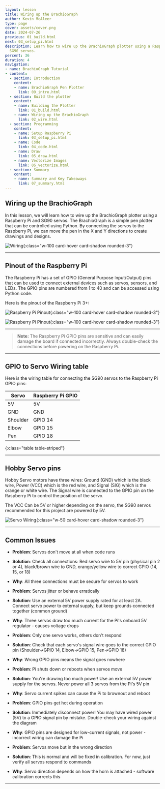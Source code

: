```yaml
---
layout: lesson
title: Wiring up the BrachioGraph
author: Kevin McAleer
type: page
cover: assets/cover.png
date: 2024-07-26
previous: 01_build.html
next: 03_setup_pi.html
description: Learn how to wire up the BrachioGraph plotter using a Raspberry Pi and
  SG90 servos.
percent: 36
duration: 4
navigation:
- name: BrachioGraph Tutorial
- content:
  - section: Introduction
    content:
    - name: BrachioGraph Pen Plotter
      link: 00_intro.html
  - section: Build the plotter
    content:
    - name: Building the Plotter
      link: 01_build.html
    - name: Wiring up the BrachioGraph
      link: 02_wire.html
  - section: Programming
    content:
    - name: Setup Raspberry Pi
      link: 03_setup_pi.html
    - name: Code
      link: 04_code.html
    - name: Draw
      link: 05_draw.html
    - name: Vectorize Images
      link: 06_vectorize.html
  - section: Summary
    content:
    - name: Summary and Key Takeaways
      link: 07_summary.html
---
```



## Wiring up the BrachioGraph

In this lesson, we will learn how to wire up the BrachioGraph plotter using a Raspberry Pi and SG90 servos. The BrachioGraph is a simple pen plotter that can be controlled using Python. By connecting the servos to the Raspberry Pi, we can move the pen in the X and Y directions to create drawings and designs.

![Wiring](assets/wiring.jpg){:class="w-100 card-hover card-shadow rounded-3"}

---

## Pinout of the Raspberry Pi

The Raspberry Pi has a set of GPIO (General Purpose Input/Output) pins that can be used to connect external devices such as servos, sensors, and LEDs. The GPIO pins are numbered from 1 to 40 and can be accessed using Python code.

Here is the pinout of the Raspberry Pi 3+:

![Raspberry Pi Pinout](assets/pinouts.jpg){:class="w-100 card-hover card-shadow rounded-3"}

![Raspberry Pi Pinout](assets/pi_wiring.png){:class="w-100 card-hover card-shadow rounded-3"}

---

> **Note:** The Raspberry Pi GPIO pins are sensitive and can easily damage the board if connected incorrectly. Always double-check the connections before powering on the Raspberry Pi.

---

## GPIO to Servo Wiring table

Here is the wiring table for connecting the SG90 servos to the Raspberry Pi GPIO pins:

Servo    | Raspberry Pi GPIO
---------|------------------
5V       | 5V
GND      | GND
Shoulder | GPIO 14
Elbow    | GPIO 15
Pen      | GPIO 18
{:class="table table-striped"}

---

## Hobby Servo pins

Hobby Servo motors have three wires: Ground (GND) which is the black wire, Power (VCC) which is the red wire, and Signal (SIG) which is the orange or white wire. The Signal wire is connected to the GPIO pin on the Raspberry Pi to control the position of the servo.

The VCC Can be 5V or higher depending on the servo, the SG90 servos recommended for this project are powered by 5V.

![Servo Wiring](assets/servo.jpg){:class="w-50 card-hover card-shadow rounded-3"}

---

## Common Issues

- **Problem**: Servos don't move at all when code runs
- **Solution**: Check all connections: Red servo wire to 5V pin (physical pin 2 or 4), black/brown wire to GND, orange/yellow wire to correct GPIO (14, 15, or 18)
- **Why**: All three connections must be secure for servos to work

- **Problem**: Servos jitter or behave erratically
- **Solution**: Use an external 5V power supply rated for at least 2A. Connect servo power to external supply, but keep grounds connected together (common ground)
- **Why**: Three servos draw too much current for the Pi's onboard 5V regulator - causes voltage drops

- **Problem**: Only one servo works, others don't respond
- **Solution**: Check that each servo's signal wire goes to the correct GPIO pin (Shoulder→GPIO 14, Elbow→GPIO 15, Pen→GPIO 18)
- **Why**: Wrong GPIO pins means the signal goes nowhere

- **Problem**: Pi shuts down or reboots when servos move
- **Solution**: You're drawing too much power! Use an external 5V power supply for the servos. Never power all 3 servos from the Pi's 5V pin
- **Why**: Servo current spikes can cause the Pi to brownout and reboot

- **Problem**: GPIO pins get hot during operation
- **Solution**: Immediately disconnect power! You may have wired power (5V) to a GPIO signal pin by mistake. Double-check your wiring against the diagram
- **Why**: GPIO pins are designed for low-current signals, not power - incorrect wiring can damage the Pi

- **Problem**: Servos move but in the wrong direction
- **Solution**: This is normal and will be fixed in calibration. For now, just verify all servos respond to commands
- **Why**: Servo direction depends on how the horn is attached - software calibration corrects this

---
